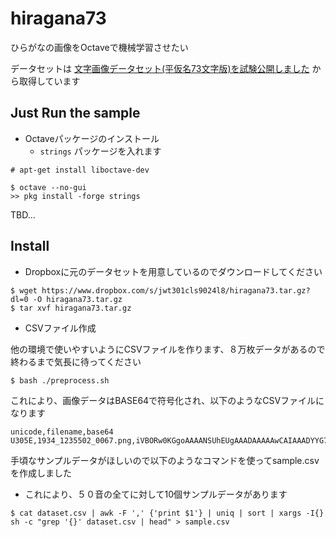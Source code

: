 # hiragana73

ひらがなの画像をOctaveで機械学習させたい

データセットは [文字画像データセット(平仮名73文字版)を試験公開しました](https://lab.ndl.go.jp/cms/hiragana73) から取得しています

## Just Run the sample

* Octaveパッケージのインストール
    * `strings` パッケージを入れます

```
# apt-get install liboctave-dev

$ octave --no-gui
>> pkg install -forge strings
```


TBD...

## Install

* Dropboxに元のデータセットを用意しているのでダウンロードしてください

```
$ wget https://www.dropbox.com/s/jwt301cls9024l8/hiragana73.tar.gz?dl=0 -O hiragana73.tar.gz
$ tar xvf hiragana73.tar.gz
```

* CSVファイル作成

他の環境で使いやすいようにCSVファイルを作ります、８万枚データがあるので終わるまで気長に待ってください

```
$ bash ./preprocess.sh
```

これにより、画像データはBASE64で符号化され、以下のようなCSVファイルになります

```
unicode,filename,base64
U305E,1934_1235502_0067.png,iVBORw0KGgoAAAANSUhEUgAAADAAAAAwCAIAAADYYG7QAAAABGdBTUEAALGPC...
```

手頃なサンプルデータがほしいので以下のようなコマンドを使ってsample.csvを作成しました

* これにより、５０音の全てに対して10個サンプルデータがあります

```
$ cat dataset.csv | awk -F ',' {'print $1'} | uniq | sort | xargs -I{} sh -c "grep '{}' dataset.csv | head" > sample.csv
```
